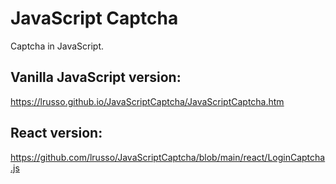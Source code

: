 # JavaScript Captcha

Captcha in JavaScript.

## Vanilla JavaScript version:

https://lrusso.github.io/JavaScriptCaptcha/JavaScriptCaptcha.htm

## React version:

https://github.com/lrusso/JavaScriptCaptcha/blob/main/react/LoginCaptcha.js
